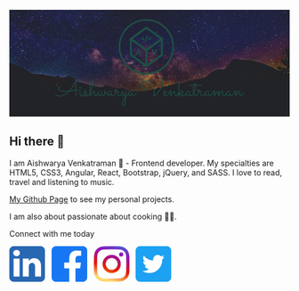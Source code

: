 ![Aishwarya Venkatraman](https://raw.githubusercontent.com/Aishwarya-Venkatraman/Aishwarya-Venkatraman/main/github_cover.png)

## Hi there 👋

I am Aishwarya Venkatraman :woman_dancing: - Frontend developer. My specialties are HTML5, CSS3, Angular, React, Bootstrap, jQuery, and SASS. I love to read, travel and listening to music.

[My Github Page](https://aishwarya-venkatraman.github.io/) to see my personal projects.

I am also about passionate about cooking :woman_cook:. 

Connect with me today

[![LinkedIn](https://raw.githubusercontent.com/Aishwarya-Venkatraman/Aishwarya-Venkatraman/main/images/linkedin.png)](https://www.linkedin.com/in/developer-aishwarya-venkatraman/) &nbsp; [![Facebook](https://raw.githubusercontent.com/Aishwarya-Venkatraman/Aishwarya-Venkatraman/main/images/facebook.png)](https://www.facebook.com/aishwarya.developer) &nbsp; [![Instagram](https://raw.githubusercontent.com/Aishwarya-Venkatraman/Aishwarya-Venkatraman/main/images/instagram.png)](https://www.instagram.com/venkatramanaishwarya/) &nbsp; [![Twitter](https://raw.githubusercontent.com/Aishwarya-Venkatraman/Aishwarya-Venkatraman/main/images/twitter.png)](https://twitter.com/imAVenkatraman)

